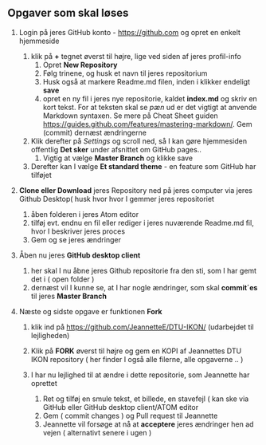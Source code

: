 ## Opgaver som skal løses

1. Login på jeres GitHub konto - https://github.com og opret en enkelt hjemmeside

    1. klik på __+__ tegnet øverst til højre, lige ved siden af jeres profil-info
        1. Opret **New Repository**
        1. Følg trinene, og husk et navn til jeres repositorium
        1. Husk også at markere Readme.md filen, inden i klikker endeligt **save**
        1. opret en ny fil i jeres nye repositorie, kaldet **index.md** og skriv en kort tekst. For at teksten skal se _pæn_ ud er det vigtigt at anvende Markdown syntaxen. Se mere på Cheat Sheet guiden https://guides.github.com/features/mastering-markdown/. Gem (commit) dernæst ændringerne
    1. Klik derefter på _Settings_ og scroll ned, så I kan gøre hjemmesiden offentlig **Det sker** under afsnittet om GitHub pages..
        1. Vigtig at vælge __Master Branch__ og klikke save
    1. Derefter kan I vælge **Et standard theme** - en feature som GitHub har tilføjet

1. **Clone eller Download** jeres Repository ned på jeres computer via jeres Github Desktop( husk hvor hvor I gemmer jeres repositoriet
    1. åben folderen i jeres Atom editor
    1. tilføj evt. endnu en fil eller rediger i jeres nuværende Readme.md fil, hvor I beskriver jeres proces
    1. Gem og se jeres ændringer

1. Åben nu jeres **GitHub desktop client**
    1. her skal I nu åbne jeres Github repositorie fra den sti, som I har gemt det i ( open folder )
    1. dernæst vil I kunne se, at I har nogle ændringer, som skal **commit´es** til jeres __Master Branch__

1. Næste og sidste opgave er funktionen **Fork**

    1. klik ind på https://github.com/JeannetteE/DTU-IKON/ (udarbejdet til lejligheden)

    1. Klik på **FORK** øverst til højre og gem en KOPI af Jeannettes DTU IKON repository ( her finder I også alle filerne, alle opgaverne .. )
    1. I har nu lejlighed til at ændre i dette repositorie, som Jeannette har oprettet
        1. Ret og tilføj en smule tekst, et billede, en stavefejl ( kan ske via GitHub eller GitHub desktop client/ATOM editor
        1. Gem ( commit changes ) og Pull request til Jeannette
        1. Jeannette vil forsøge at nå at **acceptere** jeres ændringer hen ad vejen ( alternativt senere i ugen )
